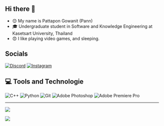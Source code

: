 ## Hi there 👋

- 😊 My name is Pattapon Gowanit (Pann)
- 🎓 Undergraduate student in Software and Knowledge Engineering at Kasetsart University, Thailand
- 😍 I like playing video games, and sleeping.

## Socials

[![Discord](https://img.shields.io/badge/Discord-7289DA?style=for-the-badge&logo=discord&logoColor=white)](discordapp.com/users/241152024127733761) 
[![Instagram](https://img.shields.io/badge/Instagram-E4405F?style=for-the-badge&logo=instagram&logoColor=white)](https://instagram.com/_pannnnnnnnnnnn)

## 💻 Tools and Technologie
![C++](https://img.shields.io/badge/c++-%2300599C.svg?style=for-the-badge&logo=c%2B%2B&logoColor=white) ![Python](https://img.shields.io/badge/python-3670A0?style=for-the-badge&logo=python&logoColor=ffdd54) ![Git](https://img.shields.io/badge/git-%23F05033.svg?style=for-the-badge&logo=git&logoColor=white) ![Adobe Photoshop](https://img.shields.io/badge/adobe%20photoshop-%2331A8FF.svg?style=for-the-badge&logo=adobe%20photoshop&logoColor=white) ![Adobe Premiere Pro](https://img.shields.io/badge/Adobe%20Premiere%20Pro-9999FF.svg?style=for-the-badge&logo=Adobe%20Premiere%20Pro&logoColor=white)




---
![](https://github-readme-stats.vercel.app/api/top-langs/?username=pannlnwza&theme=dark&hide_border=false&include_all_commits=false&count_private=false&layout=compact)


[![](https://visitcount.itsvg.in/api?id=pannlnwza&icon=0&color=0)](https://visitcount.itsvg.in)

<!-- Proudly created with GPRM ( https://gprm.itsvg.in ) -->
